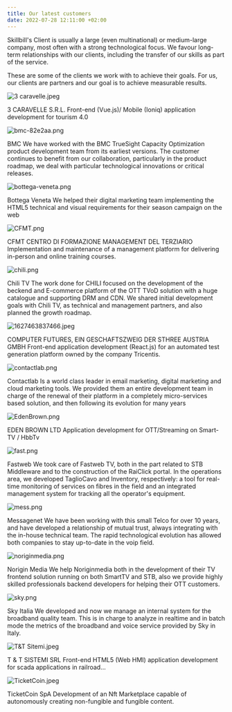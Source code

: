 ```yaml
---
title: Our latest customers
date: 2022-07-28 12:11:00 +02:00
---
```


Skillbill's Client is usually a large (even multinational) or medium-large company, most often with a strong technological focus. We favour long-term relationships with our clients, including the transfer of our skills as part of the service.

These are some of the clients we work with to achieve their goals. For us, our clients are partners and our goal is to achieve measurable results.

![3 caravelle.jpeg](/uploads/3%20caravelle.jpeg)

3 CARAVELLE S.R.L.
Front-end (Vue.js)/ Mobile (Ioniq) application development for tourism 4.0

![bmc-82e2aa.png](/uploads/bmc-82e2aa.png)

BMC
We have worked with the BMC TrueSight Capacity Optimization product development team from its earliest versions. The customer continues to benefit from our collaboration, particularly in the product roadmap, we deal with particular technological innovations or critical releases.

![bottega-veneta.png](/uploads/bottega-veneta.png)

Bottega Veneta
We helped their digital marketing team implementing the HTML5 technical and visual requirements for their season campaign on the web

![CFMT.png](/uploads/CFMT.png)

CFMT CENTRO DI FORMAZIONE MANAGEMENT DEL TERZIARIO
Implementation and maintenance of a management platform for delivering in-person and online training courses.

![chili.png](/uploads/chili.png)

Chili TV
The work done for CHILI focused on the development of the beckend and E-commerce platform of the OTT TVoD solution with a huge catalogue and supporting DRM and CDN. We shared initial development goals with Chili TV, as technical and management partners, and also planned the growth roadmap.

![1627463837466.jpeg](/uploads/1627463837466.jpeg)

COMPUTER FUTURES, EIN GESCHAFTSZWEIG DER STHREE AUSTRIA GMBH
Front-end application development (React.js) for an automated test generation platform owned by the company Tricentis.

![contactlab.png](/uploads/contactlab.png)

Contactlab
Is a world class leader in email marketing, digital marketing and cloud marketing tools. We provided them an entire development team in charge of the renewal of their platform in a completely micro-services based solution, and then following its evolution for many years

![EdenBrown.png](/uploads/EdenBrown.png)

EDEN BROWN LTD
Application development for OTT/Streaming on Smart-TV / HbbTv

![fast.png](/uploads/fast.png)

Fastweb
We took care of Fastweb TV, both in the part related to STB Middleware and to the construction of the RaiClick portal.
In the operations area, we developed TaglioCavo and Inventory, respectively: a tool for real-time monitoring of services on fibres in the field and an integrated management system for tracking all the operator's equipment.

![mess.png](/uploads/mess.png)

Messagenet
We have been working with this small Telco for over 10 years, and have developed a relationship of mutual trust, always integrating with the in-house technical team. The rapid technological evolution has allowed both companies to stay up-to-date in the voip field.

![noriginmedia.png](/uploads/noriginmedia.png)

Norigin Media
We help Noriginmedia both in the development of their TV frontend solution running on both SmartTV and STB, also we provide highly skilled professionals backend developers for helping their OTT customers.

![sky.png](/uploads/sky.png)

Sky Italia
We developed and now we manage an internal system for the broadband quality team. This is in charge to analyze in realtime and in batch mode the metrics of the broadband and voice service provided by Sky in Italy.

![T&T Sitemi.jpeg](/uploads/T&T%20Sitemi.jpeg)

T & T SISTEMI SRL
Front-end HTML5 (Web HMI) application development for scada applications in railroad...

![TicketCoin.jpeg](/uploads/TicketCoin.jpeg)

TicketCoin SpA
Development of an Nft Marketplace capable of autonomously creating non-fungible and fungible content.